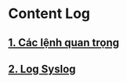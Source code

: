 # Content Log
## [1. Các lệnh quan trọng](https://github.com/PhamKhahn/Tong-hop-Note/blob/master/Log/1.%20C%C3%A1c%20l%E1%BB%87nh%20c%E1%BA%A7n%20thi%E1%BA%BFt%20khi%20thao%20t%C3%A1c%20v%E1%BB%9Bi%20log/README.md)

## [2. Log Syslog](https://github.com/PhamKhahn/Tong-hop-Note/blob/master/Log/2.%20Log%2CSyslog/README.md)
